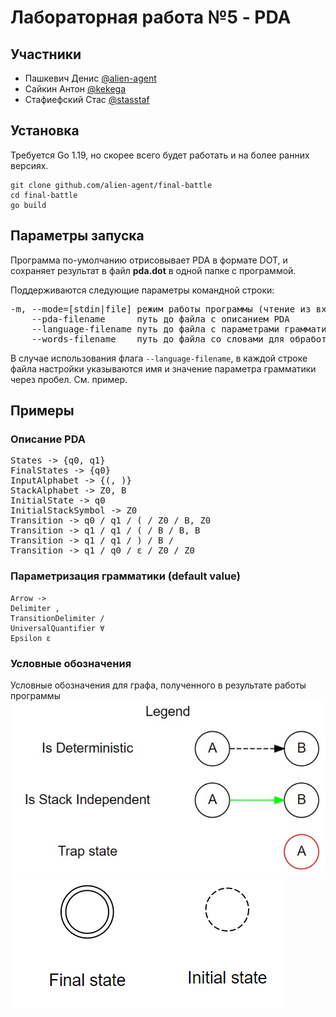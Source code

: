 # Лабораторная работа №5 - PDA
## Участники
- Пашкевич Денис [@alien-agent](github.com/alien-agent)
- Сайкин Антон [@kekega](github.com/kekega)
- Стафиефский Стас [@stasstaf](github.com/stasstaf)

## Установка
Требуется Go 1.19, но скорее всего будет работать и на более ранних версиях.
```shell
git clone github.com/alien-agent/final-battle
cd final-battle
go build
```

## Параметры запуска
Программа по-умолчанию отрисовывает PDA в формате DOT, и сохраняет 
результат в файл **pda.dot** в одной папке с программой.

Поддерживаются следующие параметры командной строки:
<pre>
-m, --mode=[stdin|file] режим работы программы (чтение из входного потока или файла)
    --pda-filename      путь до файла с описанием PDA
    --language-filename путь до файла с параметрами грамматики (опционально)
    --words-filename    путь до файла со словами для обработки (обязательно для mode=="file")
</pre>
В случае использования флага `--language-filename`, в каждой строке файла настройки
указываются имя и значение параметра грамматики через пробел. См. пример.

## Примеры
### Описание PDA
<pre>
States -> {q0, q1}
FinalStates -> {q0}
InputAlphabet -> {(, )}
StackAlphabet -> Z0, B
InitialState -> q0
InitialStackSymbol -> Z0
Transition -> q0 / q1 / ( / Z0 / B, Z0
Transition -> q1 / q1 / ( / B / B, B
Transition -> q1 / q1 / ) / B /
Transition -> q1 / q0 / ε / Z0 / Z0
</pre>
### Параметризация грамматики (default value)
```
Arrow ->
Delimiter ,
TransitionDelimiter /
UniversalQuantifier ∀
Epsilon ε
```

### Условные обозначения
Условные обозначения для графа, полученного в результате работы программы
![Alt text](Images/legend.png)![Alt text](Images/states_legend.png)
